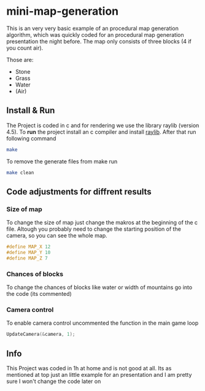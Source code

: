 # mini-map-generation

This is an very very basic example of an procedural map generation algorithm, which was quickly coded for an procedural map generation presentation the night before.
The map only consists of three blocks (4 if you count air).

Those are:

- Stone
- Grass
- Water
- (Air)

## Install & Run

The Project is coded in c and for rendering we use the library raylib (version 4.5).
To **run** the project install an c compiler and install [raylib](https://www.raylib.com).
After that run following command

```bash
make
```

To remove the generate files from make run

```bash
make clean
```

## Code adjustments for diffrent results

### Size of map

To change the size of map just change the makros at the beginning of the c file. Altough you probably need to change the starting position of the camera, so you can see the whole map.

```c
#define MAP_X 12
#define MAP_Y 10
#define MAP_Z 7
```

### Chances of blocks

To change the chances of blocks like water or width of mountains go into the code (its commented)

### Camera control

To enable camera control uncommented the function in the main game loop

```c
UpdateCamera(&camera, 1);
```

## Info

This Project was coded in 1h at home and is not good at all. Its as mentioned at top just an little example for an presentation and I am pretty sure I won't change the code later on
